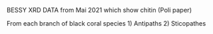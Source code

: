 BESSY XRD DATA from Mai 2021 which show chitin (Poli paper)

From each branch of black coral species
        1) Antipaths 
        2) Sticopathes
